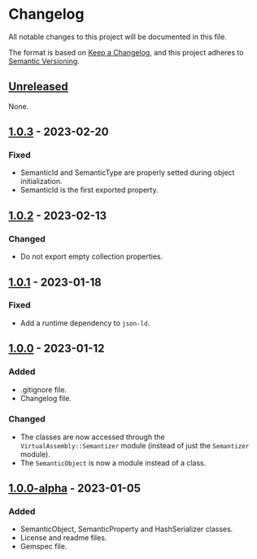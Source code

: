 # Changelog

All notable changes to this project will be documented in this file.

The format is based on [Keep a Changelog](https://keepachangelog.com/en/1.0.0/),
and this project adheres to [Semantic Versioning](https://semver.org/spec/v2.0.0.html).

## [Unreleased]

None.

## [1.0.3] - 2023-02-20

### Fixed

- SemanticId and SemanticType are properly setted during object initialization.
- SemanticId is the first exported property.

## [1.0.2] - 2023-02-13

### Changed

- Do not export empty collection properties.

## [1.0.1] - 2023-01-18

### Fixed

- Add a runtime dependency to `json-ld`.

## [1.0.0] - 2023-01-12

### Added

- .gitignore file.
- Changelog file.

### Changed

- The classes are now accessed through the `VirtualAssembly::Semantizer` module (instead of just the `Semantizer` module).
- The `SemanticObject` is now a module instead of a class.

## [1.0.0-alpha] - 2023-01-05

### Added

- SemanticObject, SemanticProperty and HashSerializer classes.
- License and readme files.
- Gemspec file.

[unreleased]: https://github.com/assemblee-virtuelle/semantizer-ruby/compare/v1.0.0...HEAD
[1.0.3]: https://github.com/assemblee-virtuelle/semantizer-ruby/compare/v1.0.2...v1.0.3
[1.0.2]: https://github.com/assemblee-virtuelle/semantizer-ruby/compare/v1.0.1...v1.0.2
[1.0.1]: https://github.com/assemblee-virtuelle/semantizer-ruby/compare/v1.0.0...v1.0.1
[1.0.0]: https://github.com/assemblee-virtuelle/semantizer-ruby/compare/v1.0.0-alpha...v1.0.0
[1.0.0-alpha]: https://github.com/assemblee-virtuelle/semantizer-ruby/releases/tag/v1.0.0-alpha
